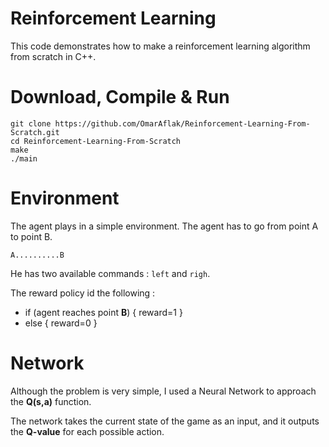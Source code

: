 # Reinforcement Learning

This code demonstrates how to make a reinforcement learning algorithm from scratch in C++.

# Download, Compile & Run

```
git clone https://github.com/OmarAflak/Reinforcement-Learning-From-Scratch.git
cd Reinforcement-Learning-From-Scratch
make
./main
```
# Environment

The agent plays in a simple environment. The agent has to go from point A to point B.

    A..........B
    
He has two available commands : `left` and `righ`.

The reward policy id the following :

* if (agent reaches point **B**) { reward=1 }
* else { reward=0 }

# Network

Although the problem is very simple, I used a Neural Network to approach the **Q(s,a)** function.

The network takes the current state of the game as an input, and it outputs the **Q-value** for each possible action.
